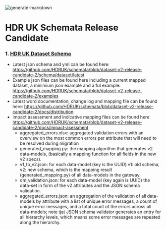 ![generate-markdown](https://github.com/HDRUK/schemata/workflows/generate-markdown/badge.svg)

# HDR UK Schemata Release Candidate

### 1. [HDR UK Dataset Schema](https://github.com/HDRUK/schemata/blob/dataset-v2-release-candidate-2/docs/dataset/latest/dataset.md)

 - Latest json schema and yml can be found here:  https://github.com/HDRUK/schemata/blob/dataset-v2-release-candidate-2/schema/dataset/latest
 - Example json files can be found here including a current mapped dataset, a minimium json example and a ful example: https://github.com/HDRUK/schemata/blob/dataset-v2-release-candidate-2/examples 
 - Latest word documentation, change log and mapping file can be found here: https://github.com/HDRUK/schemata/blob/dataset-v2-release-candidate-2/docs/distribution
 - Impact assessment and indicative mapping files can be found here: https://github.com/HDRUK/schemata/blob/dataset-v2-release-candidate-2/docs/impact-asessment
      - aggregated_errors.xlsx: aggregated validation errors with an overview on the most common errors per attribute that will need to be resolved during migration
      - generated_mapping.py: the mapping algorithm that generates v2 data-models, (basically a mapping function for all fields in the new v2 specs).
      - v1_to_v2.json: for each data-model (key is the UUID) v1: old schema, v2: new schema, which is the mapping result (generated_mapping.py) of all data-models in the gateway.
      - dm_validation.json: for each data-model (key again is UUID) the data-set in form of the v2 attributes and the JSON schema validation.
      - aggregated_errors.json: an aggregation of the validation of all data-models by attribute with a list of unique error messages, a count of unique error messages, and a total count of the errors across all data-models; note tjat JSON schema validator generates an entry for all hierarchy levels, which means some error messages are repeated along the hierarchy.

